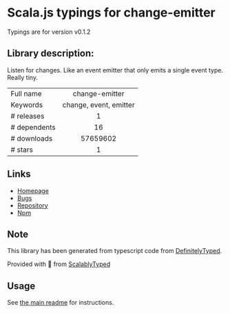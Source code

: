 
# Scala.js typings for change-emitter

Typings are for version v0.1.2

## Library description:
Listen for changes. Like an event emitter that only emits a single event type. Really tiny.

|                    |                 |
| ------------------ | :-------------: |
| Full name          | change-emitter |
| Keywords           | change, event, emitter |
| # releases         | 1 |
| # dependents       | 16 |
| # downloads        | 57659602 |
| # stars            | 1 |

## Links
- [Homepage](https://github.com/acdlite/change-emitter#readme)
- [Bugs](https://github.com/acdlite/change-emitter/issues)
- [Repository](https://github.com/acdlite/change-emitter)
- [Npm](https://www.npmjs.com/package/change-emitter)
    


## Note
This library has been generated from typescript code from [DefinitelyTyped](https://definitelytyped.org).

Provided with :purple_heart: from [ScalablyTyped](https://github.com/oyvindberg/ScalablyTyped)

## Usage
See [the main readme](../../readme.md) for instructions.


